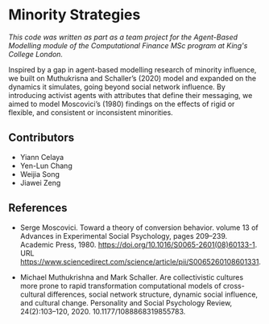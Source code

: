 # Minority Strategies

_This code was written as part as a team project for the Agent-Based Modelling module of the Computational Finance MSc program at King's College London._

Inspired by a gap in agent-based modelling research of minority influence, we built on Muthukrisna and Schaller’s (2020) model and expanded on the dynamics it simulates, going beyond social network influence. By introducing activist agents with attributes that define their messaging, we aimed to model Moscovici’s (1980) findings on the effects of rigid or flexible, and consistent or inconsistent minorities.

## Contributors 
* Yiann Celaya
* Yen-Lun Chang
* Weijia Song
* Jiawei Zeng

## References
* Serge Moscovici. Toward a theory of conversion behavior. volume 13 of Advances in Experimental Social Psychology, pages 209–239. Academic Press, 1980. https://doi.org/10.1016/S0065-2601(08)60133-1. URL https://www.sciencedirect.com/science/article/pii/S0065260108601331.

* Michael Muthukrishna and Mark Schaller. Are collectivistic cultures more prone to rapid transformation computational models of cross-cultural differences, social network structure, dynamic social influence, and cultural change. Personality and Social Psychology Review, 24(2):103–120, 2020. 10.1177/1088868319855783.
